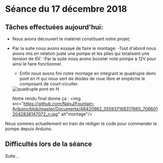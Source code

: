 # Séance du 17 décembre 2018
## Tâches effectuées aujourd'hui:
+ Nous avons découvert le matériel constituant notre projet;

+ Par la suite nous avons essayé de faire le montage:
  -Tout d'abord nous avons mis en relation juste une pompe et les piles qui totalisent une tension de 6V.
  -Par la suite nous avons booster note pompe à 12V pour ainsi le faire fonctionner.
  - Enfin nous avons fini notre montage en intégrant le quadruple demi pont en H qui nous sert de diodes de roue libre et empêche le composant de court-cicuiter.
  <img src="https://github.com/NalyJ/Fountain-Arduino/blob/master/Documents/Capture%20d'%C3%A9cran%202018-12-18%2015.05.55.png" alt="quadruple pont en H" height="200"/>
  
  Notre rendu final donne ça :
  <img src="https://github.com/NalyJ/Fountain-Arduino/blob/master/Documents/48420962_355937168317665_7066012042838147072_n.jpg" alt"montage"/>
  
 Nous sommes actuellement en train de rédiger le code pour commander la pompe depuis Arduino.
 
 ## Difficultés lors de la séance
 Suite...
